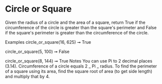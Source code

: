# Circle or Square

Given the radius of a circle and the area of a square, return True if the circumference of the circle is greater than the square's perimeter and False if the square's perimeter is greater than the circumference of the circle.

Examples
circle_or_square(16, 625) ➞ True

circle_or_square(5, 100) ➞ False

circle_or_square(8, 144) ➞ True
Notes
You can use Pi to 2 decimal places (3.14).
Circumference of a circle equals 2 _ Pi _ radius.
To find the perimeter of a square using its area, find the square root of area (to get side length) and multiply that by 4.
